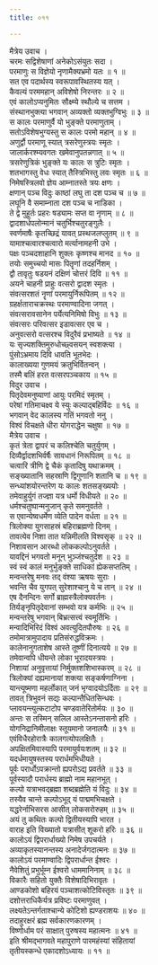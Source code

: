 ```yaml
---
title: ०११

---
```

मैत्रेय उवाच ।  
चरमः सद्विशेषाणां अनेकोऽसंयुतः सदा ।  
परमाणुः स विज्ञेयो नृणामैक्यभ्रमो यतः ॥ १ ॥  
सत एव पदार्थस्य स्वरूपावस्थितस्य यत् ।  
कैवल्यं परममहान् अविशेषो निरन्तरः ॥ २ ॥  
एवं कालोऽप्यनुमितः सौक्ष्म्ये स्थौल्ये च सत्तम ।  
संस्थानभुक्त्या भगवान् अव्यक्तो व्यक्तभुग्विभुः ॥ ३ ॥  
स कालः परमाणुर्वै यो भुङ्क्ते परमाणुताम् ।  
सतोऽविशेषभुग्यस्तु स कालः परमो महान् ॥ ४ ॥  
अणुर्द्वौ परमाणू स्यात् त्रसरेणुस्त्रयः स्मृतः ।  
जालार्करश्म्यवगतः खमेवानुपतन्नगात् ॥ ५ ॥  
त्रसरेणुत्रिकं भुङ्क्ते यः कालः स त्रुटिः स्मृतः ।  
शतभागस्तु वेधः स्यात् तैस्त्रिभिस्तु लवः स्मृतः ॥ ६ ॥  
निमेषस्त्रिलवो ज्ञेय आम्नातस्ते त्रयः क्षणः ।  
क्षणान् पञ्च विदुः काष्ठां लघु ता दश पञ्च च ॥ ७ ॥  
लघूनि वै समाम्नाता दश पञ्च च नाडिका ।  
ते द्वे मुहूर्तः प्रहरः षड्यामः सप्त वा नृणाम् ॥ ८ ॥  
द्वादशार्धपलोन्मानं चतुर्भिश्चतुरङ्गुलैः ।  
स्वर्णमाषैः कृतच्छिद्रं यावत् प्रस्थजलप्लुतम् ॥ ९ ॥  
यामाश्चत्वारश्चत्वारो मर्त्यानामहनी उभे ।  
पक्षः पञ्चदशाहानि शुक्लः कृष्णश्च मानद ॥ १० ॥  
तयोः समुच्चयो मासः पितॄणां तदहर्निशम् ।  
द्वौ तावृतुः षडयनं दक्षिणं चोत्तरं दिवि ॥ ११ ॥  
अयने चाहनी प्राहुः वत्सरो द्वादश स्मृतः ।  
संवत्सरशतं नॄणां परमायुर्निरूपितम् ॥ १२ ॥  
ग्रहर्क्षताराचक्रस्थः परमाण्वादिना जगत् ।  
संवत्सरावसानेन पर्येत्यनिमिषो विभुः ॥ १३ ॥  
संवत्सरः परिवत्सर इडावत्सर एव च ।  
अनुवत्सरो वत्सरश्च विदुरैवं प्रभाष्यते ॥ १४ ॥  
यः सृज्यशक्तिमुरुधोच्छ्वसयन् स्वशक्त्या ।  
पुंसोऽभ्रमाय दिवि धावति भूतभेदः ।  
कालाख्यया गुणमयं क्रतुभिर्वितन्वन् ।  
तस्मै बलिं हरत वत्सरपञ्चकाय ॥ १५ ॥  
विदुर उवाच ।  
पितृदेवमनुष्याणां आयुः परमिदं स्मृतम् ।  
परेषां गतिमाचक्ष्व ये स्युः कल्पाद्बहिर्विदः ॥ १६ ॥  
भगवान् वेद कालस्य गतिं भगवतो ननु ।  
विश्वं विचक्षते धीरा योगराद्धेन चक्षुषा ॥ १७ ॥  
मैत्रेय उवाच ।  
कृतं त्रेता द्वापरं च कलिश्चेति चतुर्युगम् ।  
दिव्यैर्द्वादशभिर्वर्षैः सावधानं निरूपितम् ॥ १८ ॥  
चत्वारि त्रीणि द्वे चैकं कृतादिषु यथाक्रमम् ।  
सङ्ख्यातानि सहस्राणि द्विगुणानि शतानि च ॥ १९ ॥  
सन्ध्यांशयोरन्तरेण यः कालः शतसङ्ख्ययोः ।  
तमेवाहुर्युगं तज्ज्ञा यत्र धर्मो विधीयते ॥ २० ॥  
धर्मश्चतुष्पान्मनुजान् कृते समनुवर्तते ।  
स एवान्येष्वधर्मेण व्येति पादेन वर्धता ॥ २१ ॥  
त्रिलोक्या युगसाहस्रं बहिराब्रह्मणो दिनम् ।  
तावत्येव निशा तात यन्निमीलति विश्वसृक् ॥ २२ ॥  
निशावसान आरब्धो लोककल्पोऽनुवर्तते ।  
यावद्दिनं भगवतो मनून् भुञ्जंश्चतुर्दश ॥ २३ ॥  
स्वं स्वं कालं मनुर्भुङ्क्ते साधिकां ह्येकसप्ततिम् ।  
मन्वन्तरेषु मनवः तद् वंश्या ऋषयः सुराः ।  
भवन्ति चैव युगपत् सुरेशाश्चानु ये च तान् ॥ २४ ॥  
एष दैनन्दिनः सर्गो ब्राह्मस्त्रैलोक्यवर्तनः ।  
तिर्यङ्नृपितृदेवानां सम्भवो यत्र कर्मभिः ॥ २५ ॥  
मन्वन्तरेषु भगवान् बिभ्रत्सत्त्वं स्वमूर्तिभिः ।  
मन्वादिभिरिदं विश्वं अवत्युदितपौरुषः ॥ २६ ॥  
तमोमात्रामुपादाय प्रतिसंरुद्धविक्रमः ।  
कालेनानुगताशेष आस्ते तूष्णीं दिनात्यये ॥ २७ ॥  
तमेवान्वपि धीयन्ते लोका भूरादयस्त्रयः ।  
निशायां अनुवृत्तायां निर्मुक्तशशिभास्करम् ॥ २८ ॥  
त्रिलोक्यां दह्यमानायां शक्त्या सङ्कर्षणाग्निना ।  
यान्त्यूष्मणा महर्लोकात् जनं भृग्वादयोऽर्दिताः ॥ २९ ॥  
तावत् त्रिभुवनं सद्यः कल्पान्तैधितसिन्धवः ।  
प्लावयन्त्युत्कटाटोप चण्डवातेरितोर्मयः ॥ ३० ॥  
अन्तः स तस्मिन् सलिल आस्तेऽनन्तासनो हरिः ।  
योगनिद्रानिमीलाक्षः स्तूयमानो जनालयैः ॥ ३१ ॥  
एवंविधैरहोरात्रैः कालगत्योपलक्षितैः ।  
अपक्षितमिवास्यापि परमायुर्वयःशतम् ॥ ३२ ॥  
यदर्धमायुषस्तस्य परार्धमभिधीयते ।  
पूर्वः परार्धोऽपक्रान्तो ह्यपरोऽद्य प्रवर्तते ॥ ३३ ॥  
पूर्वस्यादौ परार्धस्य ब्राह्मो नाम महानभूत् ।  
कल्पो यत्राभवद्ब्रह्मा शब्दब्रह्मेति यं विदुः ॥ ३४ ॥  
तस्यैव चान्ते कल्पोऽभूद् यं पाद्ममभिचक्षते ।  
यद्धरेर्नाभिसरस आसीत् लोकसरोरुहम् ॥ ३५ ॥  
अयं तु कथितः कल्पो द्वितीयस्यापि भारत ।  
वाराह इति विख्यातो यत्रासीत् शूकरो हरिः ॥ ३६ ॥  
कालोऽयं द्विपरार्धाख्यो निमेष उपचर्यते ।  
अव्याकृतस्यानन्तस्य अनादेर्जगदात्मनः ॥ ३७ ॥  
कालोऽयं परमाण्वादिः द्विपरार्धान्त ईश्वरः ।  
नैवेशितुं प्रभुर्भूम्न ईश्वरो धाममानिनाम् ॥ ३८ ॥  
विकारैः सहितो युक्तैः विशेषादिभिरावृतः ।  
आण्डकोशो बहिरयं पञ्चाशत्कोटिविस्तृतः ॥ ३९ ॥  
दशोत्तराधिकैर्यत्र प्रविष्टः परमाणुवत् ।  
लक्ष्यतेऽन्तर्गताश्चान्ये कोटिशो ह्यण्डराशयः ॥ ४० ॥  
तदाहुरक्षरं ब्रह्म सर्वकारणकारणम् ।  
विष्णोर्धाम परं साक्षात् पुरुषस्य महात्मनः ॥ ४१ ॥  
इति श्रीमद्‌भागवते महापुराणे पारमहंस्यां संहितायां  
तृतीयस्कन्धे एकादशोऽध्यायः ॥ ११ ॥